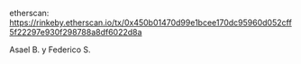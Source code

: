 etherscan: https://rinkeby.etherscan.io/tx/0x450b01470d99e1bcee170dc95960d052cff5f22297e930f298788a8df6022d8a

Asael B. y Federico S.


